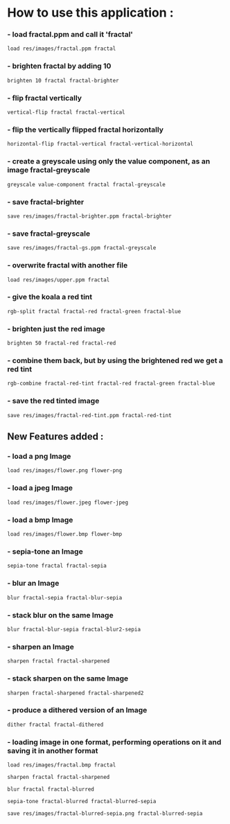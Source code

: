 # How to use this application :

### - load fractal.ppm and call it 'fractal'

`load res/images/fractal.ppm fractal`

### - brighten fractal by adding 10

`brighten 10 fractal fractal-brighter`

### - flip fractal vertically

`vertical-flip fractal fractal-vertical`

### - flip the vertically flipped fractal horizontally

`horizontal-flip fractal-vertical fractal-vertical-horizontal`

### - create a greyscale using only the value component, as an image fractal-greyscale

`greyscale value-component fractal fractal-greyscale`

### - save fractal-brighter

`save res/images/fractal-brighter.ppm fractal-brighter`

### - save fractal-greyscale

`save res/images/fractal-gs.ppm fractal-greyscale`

### - overwrite fractal with another file

`load res/images/upper.ppm fractal`

### - give the koala a red tint

`rgb-split fractal fractal-red fractal-green fractal-blue`

### - brighten just the red image

`brighten 50 fractal-red fractal-red`

### - combine them back, but by using the brightened red we get a red tint

`rgb-combine fractal-red-tint fractal-red fractal-green fractal-blue`

### - save the red tinted image

`save res/images/fractal-red-tint.ppm fractal-red-tint`

## New Features added :

### - load a png Image

`load res/images/flower.png flower-png`

### - load a jpeg Image

`load res/images/flower.jpeg flower-jpeg`

### - load a bmp Image

`load res/images/flower.bmp flower-bmp`

### - sepia-tone an Image

`sepia-tone fractal fractal-sepia`

### - blur an Image

`blur fractal-sepia fractal-blur-sepia`

### - stack blur on the same Image

`blur fractal-blur-sepia fractal-blur2-sepia`

### - sharpen an Image

`sharpen fractal fractal-sharpened`

### - stack sharpen on the same Image

`sharpen fractal-sharpened fractal-sharpened2`

### - produce a dithered version of an Image

`dither fractal fractal-dithered`

### - loading image in one format, performing operations on it and saving it in another format

`load res/images/fractal.bmp fractal`

`sharpen fractal fractal-sharpened`

`blur fractal fractal-blurred`

`sepia-tone fractal-blurred fractal-blurred-sepia`

`save res/images/fractal-blurred-sepia.png fractal-blurred-sepia`
